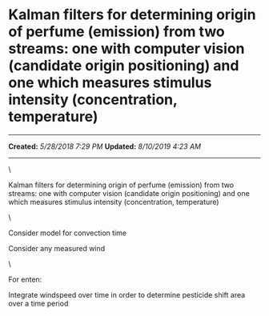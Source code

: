 Kalman filters for determining origin of perfume (emission) from two streams: one with computer vision (candidate origin positioning) and one which measures stimulus intensity (concentration, temperature)
============================================================================================================================================================================================================

  -------------- ---------------------
  **Created:**   *5/28/2018 7:29 PM*
  **Updated:**   *8/10/2019 4:23 AM*
  -------------- ---------------------

\

Kalman filters for determining origin of perfume (emission) from two
streams: one with computer vision (candidate origin positioning) and one
which measures stimulus intensity (concentration, temperature)

\

Consider model for convection time

Consider any measured wind

\

For enten:

Integrate windspeed over time in order to determine pesticide shift area
over a time period

 
